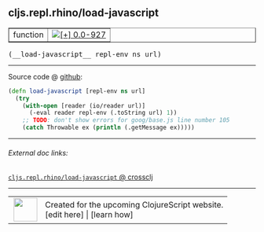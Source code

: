 ## cljs.repl.rhino/load-javascript



 <table border="1">
<tr>
<td>function</td>
<td><a href="https://github.com/cljsinfo/cljs-api-docs/tree/0.0-927"><img valign="middle" alt="[+] 0.0-927" title="Added in 0.0-927" src="https://img.shields.io/badge/+-0.0--927-lightgrey.svg"></a> </td>
</tr>
</table>


 <samp>
(__load-javascript__ repl-env ns url)<br>
</samp>

---







Source code @ [github](https://github.com/clojure/clojurescript/blob/r1.7.122/src/main/clojure/cljs/repl/rhino.clj#L97-L102):

```clj
(defn load-javascript [repl-env ns url]
  (try
    (with-open [reader (io/reader url)]
      (-eval reader repl-env (.toString url) 1))
    ;; TODO: don't show errors for goog/base.js line number 105
    (catch Throwable ex (println (.getMessage ex)))))
```

<!--
Repo - tag - source tree - lines:

 <pre>
clojurescript @ r1.7.122
└── src
    └── main
        └── clojure
            └── cljs
                └── repl
                    └── <ins>[rhino.clj:97-102](https://github.com/clojure/clojurescript/blob/r1.7.122/src/main/clojure/cljs/repl/rhino.clj#L97-L102)</ins>
</pre>

-->

---



###### External doc links:

[`cljs.repl.rhino/load-javascript` @ crossclj](http://crossclj.info/fun/cljs.repl.rhino/load-javascript.html)<br>

---

 <table>
<tr><td>
<img valign="middle" align="right" width="48px" src="http://i.imgur.com/Hi20huC.png">
</td><td>
Created for the upcoming ClojureScript website.<br>
[edit here] | [learn how]
</td></tr></table>

[edit here]:https://github.com/cljsinfo/cljs-api-docs/blob/master/cljsdoc/cljs.repl.rhino/load-javascript.cljsdoc
[learn how]:https://github.com/cljsinfo/cljs-api-docs/wiki/cljsdoc-files

<!--

This information was too distracting to show to readers, but I'll leave it
commented here since it is helpful to:

- pretty-print the data used to generate this document
- and show how to retrieve that data



The API data for this symbol:

```clj
{:ns "cljs.repl.rhino",
 :name "load-javascript",
 :type "function",
 :signature ["[repl-env ns url]"],
 :source {:code "(defn load-javascript [repl-env ns url]\n  (try\n    (with-open [reader (io/reader url)]\n      (-eval reader repl-env (.toString url) 1))\n    ;; TODO: don't show errors for goog/base.js line number 105\n    (catch Throwable ex (println (.getMessage ex)))))",
          :title "Source code",
          :repo "clojurescript",
          :tag "r1.7.122",
          :filename "src/main/clojure/cljs/repl/rhino.clj",
          :lines [97 102]},
 :full-name "cljs.repl.rhino/load-javascript",
 :full-name-encode "cljs.repl.rhino/load-javascript",
 :history [["+" "0.0-927"]]}

```

Retrieve the API data for this symbol:

```clj
;; from Clojure REPL
(require '[clojure.edn :as edn])
(-> (slurp "https://raw.githubusercontent.com/cljsinfo/cljs-api-docs/catalog/cljs-api.edn")
    (edn/read-string)
    (get-in [:symbols "cljs.repl.rhino/load-javascript"]))
```

-->
